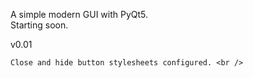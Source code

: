 A simple modern GUI with PyQt5. <br />
Starting soon. <br />

v0.01<br />

    Close and hide button stylesheets configured. <br />
